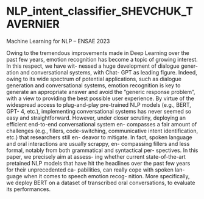 # NLP_intent_classifier_SHEVCHUK_TAVERNIER
Machine Learning for NLP – ENSAE 2023

Owing to the tremendous improvements made
in Deep Learning over the past few years,
emotion recognition has become a topic of
growing interest. In this respect, we have wit-
nessed a huge development of dialogue gener-
ation and conversational systems, with Chat-
GPT as leading figure. Indeed, owing to its
wide spectrum of potential applications, such
as dialogue generation and conversational
systems, emotion recognition is key to generate
an appropriate answer and avoid the ”generic
response problem”, with a view to providing
the best possible user experience. By virtue
of the widespread access to plug-and-play
pre-trained NLP models (e.g., BERT, GPT-
4, etc.), implementing conversational systems
has never seemed so easy and straightforward.
However, under closer scrutiny, deploying an
efficient end-to-end conversational system en-
compasses a fair amount of challenges (e.g.,
fillers, code-switching, communicative intent
identification, etc.) that researchers still en-
deavor to mitigate. In fact, spoken language
and oral interactions are usually scrappy, en-
compassing fillers and less formal, notably
from both grammatical and syntactical per-
spectives.
In this paper, we precisely aim at assess-
ing whether current state-of-the-art pretained
NLP models that have hit the headlines over
the past few years for their unprecedented ca-
pabilities, can really cope with spoken lan-
guage when it comes to speech emotion recog-
nition. More specifically, we deploy BERT on
a dataset of transcribed oral conversations, to
evaluate its performances.

